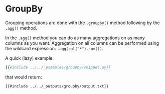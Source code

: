 # GroupBy

Grouping operations are done with the `.groupby()` method following by the `.agg()`
method.

In the `.agg()` method you can do as many aggregations on as many columns as you want.
Aggregation on all columns can be performed using the wildcard expression:
`.agg(col("*").sum())`.

A quick (lazy) example:

```python
{{#include ../../_examples/groupby/snippet.py}}
```

that would return:

```text
{{#include ../../_outputs/groupby/output.txt}}
```

